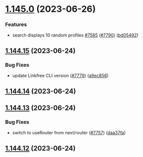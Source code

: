 # [1.145.0](https://github.com/EddieHubCommunity/LinkFree/compare/v1.144.15...v1.145.0) (2023-06-26)


### Features

* search displays 10 random profiles [#7585](https://github.com/EddieHubCommunity/LinkFree/issues/7585) ([#7790](https://github.com/EddieHubCommunity/LinkFree/issues/7790)) ([bd05492](https://github.com/EddieHubCommunity/LinkFree/commit/bd05492b35ee7e2b15d7d78486fd2f8f408914af))



## [1.144.15](https://github.com/EddieHubCommunity/LinkFree/compare/v1.144.14...v1.144.15) (2023-06-24)


### Bug Fixes

* update Linkfree CLI version ([#7779](https://github.com/EddieHubCommunity/LinkFree/issues/7779)) ([a9ec856](https://github.com/EddieHubCommunity/LinkFree/commit/a9ec856f2effa13e979acc7705854b8d002f7cf1))



## [1.144.14](https://github.com/EddieHubCommunity/LinkFree/compare/v1.144.13...v1.144.14) (2023-06-24)



## [1.144.13](https://github.com/EddieHubCommunity/LinkFree/compare/v1.144.12...v1.144.13) (2023-06-24)


### Bug Fixes

* switch to useRouter from next/router ([#7757](https://github.com/EddieHubCommunity/LinkFree/issues/7757)) ([daa37fa](https://github.com/EddieHubCommunity/LinkFree/commit/daa37fa74a99c29fda5fa87784104f8a2c356d56))



## [1.144.12](https://github.com/EddieHubCommunity/LinkFree/compare/v1.144.11...v1.144.12) (2023-06-24)



